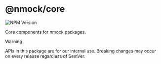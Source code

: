 # @nmock/core

![NPM Version](https://img.shields.io/npm/v/%40nmock%2Fcore?logo=npm)

Core components for nmock packages.

> [!WARNING]
> APIs in this package are for our internal use.
> Breaking changes may occur on every release regardless of SemVer.

